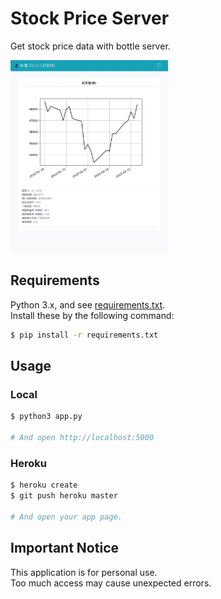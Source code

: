 # Stock Price Server

Get stock price data with bottle server.

<img src="https://raw.githubusercontent.com/Surumerf/stock_bottle/master/docs/example.jpg" width="50%">

## Requirements

Python 3.x, and see [requirements.txt](https://github.com/Surumerf/stock_bottle/blob/master/requirements.txt).  
Install these by the following command:

```sh
$ pip install -r requirements.txt
```

## Usage

### Local

```sh
$ python3 app.py

# And open http://localhost:5000
```

### Heroku

```sh
$ heroku create
$ git push heroku master

# And open your app page.
```

## Important Notice

This application is for personal use.  
Too much access may cause unexpected errors.
